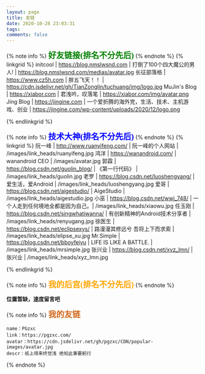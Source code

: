 ```yaml
---
layout: page
title: 友链
date: 2020-10-28 23:03:31
tags: 
comments: false
---
```


{% note info %}
<font style="font-family:verdana;font-size:150%;color:green;font-weight:bold">好友链接(排名不分先后)</font>
{% endnote %}
{% linkgrid %}
initcool | https://blog.nmslwsnd.com | 打倒了100个四大魔公的男人! | https://blog.nmslwsnd.com/medias/avatar.jpg
长征部落格 |  https://www.cz5h.com | 胖五飞天！！ | https://cdn.jsdelivr.net/gh/TianZonglin/tuchuang/img/logo.jpg
MuJin's Blog | https://xiabor.com | 君浅吟，叹落笔 | https://xiabor.com/img/avatar.png
Jing Blog | https://jingine.com | 一个爱折腾的海外党，生活、技术、主机游戏、创业 | https://jingine.com/wp-content/uploads/2020/12/logo.png

{% endlinkgrid %}


{% note info %}
<font style="font-family:verdana;font-size:150%;color:blue;font-weight:bold">技术大神(排名不分先后)</font>
{% endnote %}
{% linkgrid %}
阮一峰 | http://www.ruanyifeng.com/ | 阮一峰的个人网站 | /images/link_heads/ruanyifeng.jpg
鸿洋 | https://wanandroid.com/ | wanandroid CEO  | /images/avatar.jpg
郭霖 | https://blog.csdn.net/guolin_blog/ | 《第一行代码》 | /images/link_heads/guolin.jpg
老罗 | https://blog.csdn.net/luoshengyang/ | 爱生活，爱Android | /images/link_heads/luoshengyang.jpg
爱哥 | https://blog.csdn.net/aigestudio/ | AigeStudio | /images/link_heads/aigestudio.jpg
小巫 | https://blog.csdn.net/wwj_748/ | 一个人走到任何境地全都是因为自己。| /images/link_heads/xiaowu.jpg
任玉刚 | https://blog.csdn.net/singwhatiwanna/ | 有创新精神的Android技术分享者 | /images/link_heads/renyugang.jpg
徐医生 | https://blog.csdn.net/eclipsexys/ | 路漫漫其修远兮 吾将上下而求索 | /images/link_heads/elipse_xu.jpg
Mr.Simple | https://blog.csdn.net/bboyfeiyu | LIFE IS LIKE A BATTLE. | /images/link_heads/mrsimple.jpg
张兴业 | https://blog.csdn.net/xyz_lmn/ | 张兴业 | /images/link_heads/xyz_lmn.jpg

{% endlinkgrid %}


{% note info %}
<font style="font-family:verdana;font-size:150%;color:orange;font-weight:bold">我的后宫(排名不分先后)</font>
{% endnote %}

**位置暂缺，速度留言吧**


{% note info %}
<font style="font-family:verdana;font-size:150%;color:Chocolate;font-weight:bold">我的友链</font>
```
name：PGzxc
link：https://pgzxc.com/
avatar：https://cdn.jsdelivr.net/gh/pgzxc/CDN/popular-images/avatar.jpg
descr：纸上得来终觉浅 绝知此事要躬行
```
{% endnote %}